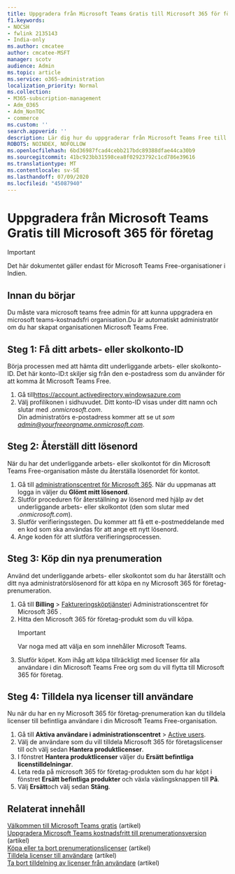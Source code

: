 ```yaml
---
title: Uppgradera från Microsoft Teams Gratis till Microsoft 365 för företag
f1.keywords:
- NOCSH
- fwlink 2135143
- India-only
ms.author: cmcatee
author: cmcatee-MSFT
manager: scotv
audience: Admin
ms.topic: article
ms.service: o365-administration
localization_priority: Normal
ms.collection:
- M365-subscription-management
- Adm_O365
- Adm_NonTOC
- commerce
ms.custom: ''
search.appverid: ''
description: Lär dig hur du uppgraderar från Microsoft Teams Free till en ny Microsoft 365 för företag-prenumeration.
ROBOTS: NOINDEX, NOFOLLOW
ms.openlocfilehash: 6bd36987fcad4cebb217bdc89388dfae44ca30b9
ms.sourcegitcommit: 41bc923bb31598cea8f02923792c1cd786e39616
ms.translationtype: MT
ms.contentlocale: sv-SE
ms.lasthandoff: 07/09/2020
ms.locfileid: "45087940"
---
```

# <a name="upgrade-from-microsoft-teams-free-to-microsoft-365-for-business"></a>Uppgradera från Microsoft Teams Gratis till Microsoft 365 för företag

> [!IMPORTANT]
> Det här dokumentet gäller endast för Microsoft Teams Free-organisationer i Indien.

## <a name="before-you-begin"></a>Innan du börjar

Du måste vara microsoft teams free admin för att kunna uppgradera en microsoft teams-kostnadsfri organisation.Du är automatiskt administratör om du har skapat organisationen Microsoft Teams Free.

## <a name="step-1-get-your-work-or-school-account-id"></a>Steg 1: Få ditt arbets- eller skolkonto-ID

Börja processen med att hämta ditt underliggande arbets- eller skolkonto-ID. Det här konto-ID:t skiljer sig från den e-postadress som du använder för att komma åt Microsoft Teams Free.

1. Gå till<a href="https://go.microsoft.com/fwlink/p/?linkid=2134797" target="_blank">https://account.activedirectory.windowsazure.com</a>
2. Välj profilikonen i sidhuvudet. Ditt konto-ID visas under ditt namn och slutar med *.onmicrosoft.com*.\
    Din administratörs e-postadress kommer att se ut *som admin@yourfreeorgname.onmicrosoft.com*.

## <a name="step-2-reset-your-password"></a>Steg 2: Återställ ditt lösenord

När du har det underliggande arbets- eller skolkontot för din Microsoft Teams Free-organisation måste du återställa lösenordet för kontot.

1. Gå till <a href="https://go.microsoft.com/fwlink/p/?linkid=2024339" target="_blank">administrationscentret för Microsoft 365</a>. När du uppmanas att logga in väljer du **Glömt mitt lösenord**.
2. Slutför proceduren för återställning av lösenord med hjälp av det underliggande arbets- eller skolkontot (den som slutar med *.onmicrosoft.com*).
3. Slutför verifieringsstegen. Du kommer att få ett e-postmeddelande med en kod som ska användas för att ange ett nytt lösenord.
4. Ange koden för att slutföra verifieringsprocessen.

## <a name="step-3-buy-your-new-subscription"></a>Steg 3: Köp din nya prenumeration

Använd det underliggande arbets- eller skolkontot som du har återställt och ditt nya administratörslösenord för att köpa en ny Microsoft 365 för företag-prenumeration.

1. Gå till **Billing**  >  <a href="https://go.microsoft.com/fwlink/p/?linkid=868433" target="_blank">Faktureringsköptjänster</a>i Administrationscentret för Microsoft 365 .
2. Hitta den Microsoft 365 för företag-produkt som du vill köpa.
    > [!IMPORTANT]
    > Var noga med att välja en som innehåller Microsoft Teams.
3. Slutför köpet. Kom ihåg att köpa tillräckligt med licenser för alla användare i din Microsoft Teams Free org som du vill flytta till Microsoft 365 för företag.

## <a name="step-4-assign-new-licenses-to-users"></a>Steg 4: Tilldela nya licenser till användare

Nu när du har en ny Microsoft 365 för företag-prenumeration kan du tilldela licenser till befintliga användare i din Microsoft Teams Free-organisation.

1. Gå till **Aktiva användare i administrationscentret**  >  <a href="https://go.microsoft.com/fwlink/p/?linkid=834822" target="_blank">Active users</a>.
2. Välj de användare som du vill tilldela Microsoft 365 för företagslicenser till och välj sedan **Hantera produktlicenser**.
3. I fönstret **Hantera produktlicenser** väljer du **Ersätt befintliga licenstilldelningar**.
4. Leta reda på microsoft 365 för företag-produkten som du har köpt i fönstret **Ersätt befintliga produkter** och växla växlingsknappen till **På**.
5. Välj **Ersätt**och välj sedan **Stäng**.

## <a name="related-content"></a>Relaterat innehåll

[Välkommen till Microsoft Teams gratis](https://support.microsoft.com/office/6d79a648-6913-4696-9237-ed13de64ae3c) (artikel)\
[Uppgradera Microsoft Teams kostnadsfritt till prenumerationsversion](https://docs.microsoft.com/microsoftteams/upgrade-freemium) (artikel)\
[Köpa eller ta bort prenumerationslicenser](../licenses/buy-licenses.md) (artikel)\
[Tilldela licenser till användare](../../admin/manage/assign-licenses-to-users.md) (artikel)\
[Ta bort tilldelning av licenser från användare](../../admin/manage/remove-licenses-from-users.md) (artikel)